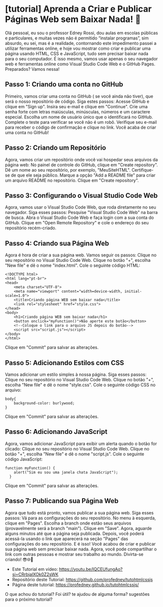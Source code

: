 # [tutorial] Aprenda a Criar e Publicar Páginas Web sem Baixar Nada! 🚀


Olá pessoal, eu sou o professor Edney Rossi, dou aulas em escolas públicas e particulares, e muitas vezes não é permitido “instalar programas”,  sim absurdo,  eu sei, mas é a realidade, contornando este impedimento passei a utilizar ferramentas online,  e hoje vou  mostrar como criar e publicar uma página usando HTML, CSS e JavaScript, tudo sem precisar baixar nada para o seu computador. É isso mesmo, vamos usar apenas o seu navegador web e ferramentas online como Visual Studio Code Web e o GitHub Pages. Preparados? Vamos nessa!

## Passo 1: Criando uma conta no GitHub

Primeiro, vamos criar uma conta no GitHub ( se você ainda não tiver), que será o nosso repositório de código. Siga estes passos:
Acesse GitHub e clique em "Sign up".
Insira seu e-mail e clique em "Continue".
Crie uma senha forte com letras maiúsculas, minúsculas, números e um caractere especial.
Escolha um nome de usuário único que o identificará no GitHub.
Complete o teste para verificar se você não é um robô.
Verifique seu e-mail para receber o código de confirmação e clique no link.
Você acaba de criar uma conta no GitHub!

## Passo 2: Criando um Repositório

Agora, vamos criar um repositório onde você vai hospedar seus arquivos da página web:
No painel de controle do GitHub, clique em "Create repository".
Dê um nome ao seu repositório, por exemplo, "MeuSiteHTML".
Certifique-se de que ele seja público.
Marque a opção "Add a README file" para criar um arquivo README no repositório.
Clique em "Create repository".

## Passo 3: Configurando o Visual Studio Code Web

Agora, vamos usar o Visual Studio Code Web, que roda diretamente no seu navegador. Siga esses passos:
Pesquise "Visual Studio Code Web" na barra de busca.
Abra o Visual Studio Code Web e faça login com a sua conta do GitHub.
Clique em "Open Remote Repository" e cole o endereço do seu repositório recém-criado.

## Passo 4: Criando sua Página Web

Agora é hora de criar a sua página web. Vamos seguir os passos:
Clique no seu repositório no Visual Studio Code Web.
Clique no botão "+", escolha "New file" e dê o nome "index.html".
Cole o seguinte código HTML:

    <!DOCTYPE html>
    <html lang="pt-br">
    <head>
        <meta charset="UTF-8">
        <meta name="viewport" content="width=device-width, initial-scale=1.0">
        <title>Criando página WEB sem baixar nada</title>
        <link rel="stylesheet" href="style.css">
    </head>
    <body>
        <h1>Criando página WEB sem baixar nada</h1>
        <button onclick="myFunction()">Não aperte este botão</button>
        <!--Coloque o link para o arquivo JS depois do botão-->
        <script src="script.js"></script>    
    </body>
    </html>



Clique em "Commit" para salvar as alterações.

## Passo 5: Adicionando Estilos com CSS

Vamos adicionar um estilo simples à nossa página. Siga esses passos:
Clique no seu repositório no Visual Studio Code Web.
Clique no botão "+", escolha "New file" e dê o nome "style.css".
Cole o seguinte código CSS no arquivo:

    body{
        background-color: burlywood;
    }




Clique em "Commit" para salvar as alterações.

## Passo 6: Adicionando JavaScript

Agora, vamos adicionar JavaScript para exibir um alerta quando o botão for clicado:
Clique no seu repositório no Visual Studio Code Web.
Clique no botão "+", escolha "New file" e dê o nome "script.js".
Cole o seguinte código JavaScript:

    function myFunction() {
        alert("Sim eu sou uma janela chata JavaScript");
      }




Clique em "Commit" para salvar as alterações.

## Passo 7: Publicando sua Página Web

Agora que tudo está pronto, vamos publicar a sua página web. Siga esses passos:
Vá para as configurações do seu repositório.
No menu à esquerda, clique em "Pages".
Escolha a branch onde estão seus arquivos (provavelmente será a branch "main").
Clique em "Save".
Agora, aguarde alguns minutos até que a página seja publicada. Depois, você poderá acessá-la usando o link que aparecerá na seção "Pages" das configurações do seu repositório.
E é isso! Você acabou de criar e publicar sua página web sem precisar baixar nada. Agora, você pode compartilhar o link com outras pessoas e mostrar seu trabalho ao mundo. Divirta-se criando! 😎🌐🚀

* Este Tutorial em vídeo: https://youtu.be/IQCEUfungAo?si=CRrbjalXOk0Z2sWK
* Repositório deste Tutorial: https://github.com/profedney/tutohtmlcssjs 
* Página deste tutorial: https://profedney.github.io/tutohtmlcssjs/ 

O que achou do tutorial? Foi útil? te ajudou de alguma forma? sugestões para o próximo tutorial?

